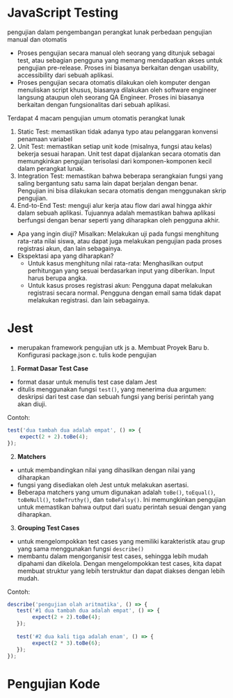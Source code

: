 # JavaScript Testing 
pengujian dalam pengembangan perangkat lunak 
perbedaan pengujian manual dan otomatis 
- Proses pengujian secara manual oleh seorang yang ditunjuk sebagai test, atau sebagian pengguna yang memang mendapatkan akses untuk pengujian pre-release. Proses ini biasanya berkaitan dengan usability, accessibility dari sebuah aplikasi.
- Proses pengujian secara otomatis dilakukan oleh komputer dengan menuliskan script khusus, biasanya dilakukan oleh software engineer langsung ataupun oleh seorang QA Engineer. Proses ini biasanya berkaitan dengan fungsionalitas dari sebuah aplikasi.

Terdapat 4 macam pengujian umum otomatis perangkat lunak 
1. Static Test: memastikan tidak adanya typo atau pelanggaran konvensi penamaan variabel
2. Unit Test: memastikan setiap unit kode (misalnya, fungsi atau kelas) bekerja sesuai harapan. Unit test dapat dijalankan secara otomatis dan memungkinkan pengujian terisolasi dari komponen-komponen kecil dalam perangkat lunak.
4. Integration Test: memastikan bahwa beberapa serangkaian fungsi yang saling bergantung satu sama lain dapat berjalan dengan benar. Pengujian ini bisa dilakukan secara otomatis dengan menggunakan skrip pengujian.
5. End-to-End Test: menguji alur kerja atau flow dari awal hingga akhir dalam sebuah aplikasi. Tujuannya adalah memastikan bahwa aplikasi berfungsi dengan benar seperti yang diharapkan oleh pengguna akhir.

- Apa yang ingin diuji?
Misalkan: Melakukan uji pada fungsi menghitung rata-rata nilai siswa, atau dapat juga melakukan pengujian pada proses registrasi akun, dan lain sebagainya.
- Ekspektasi apa yang diharapkan?
  - Untuk kasus menghitung nilai rata-rata:
  Menghasilkan output perhitungan yang sesuai berdasarkan input yang diberikan.
  Input harus berupa angka.
  - Untuk kasus proses registrasi akun:
  Pengguna dapat melakukan registrasi secara normal.
  Pengguna dengan email sama tidak dapat melakukan registrasi.
  dan lain sebagainya.


# Jest 
- merupakan framework pengujian utk js 
a. Membuat Proyek Baru
b. Konfigurasi package.json
c. tulis kode pengujian
1. **Format Dasar Test Case**
- format dasar untuk menulis test case dalam Jest
- ditulis menggunakan fungsi `test()`, yang menerima dua argumen: deskripsi dari test case dan sebuah fungsi yang berisi perintah yang akan diuji.

Contoh:
```javascript
test('dua tambah dua adalah empat', () => {
    expect(2 + 2).toBe(4);
});
```

2. **Matchers**
- untuk membandingkan nilai yang dihasilkan dengan nilai yang diharapkan
- fungsi yang disediakan oleh Jest untuk melakukan asertasi.
- Beberapa matchers yang umum digunakan adalah `toBe()`, `toEqual()`, `toBeNull()`, `toBeTruthy()`, dan `toBeFalsy()`. Ini memungkinkan pengujian untuk memastikan bahwa output dari suatu perintah sesuai dengan yang diharapkan.

3. **Grouping Test Cases**
- untuk mengelompokkan test cases yang memiliki karakteristik atau grup yang sama menggunakan fungsi `describe()`
- membantu dalam mengorganisir test cases, sehingga lebih mudah dipahami dan dikelola. Dengan mengelompokkan test cases, kita dapat membuat struktur yang lebih terstruktur dan dapat diakses dengan lebih mudah.

Contoh:
```javascript
describe('pengujian olah aritmatika', () => {
   test('#1 dua tambah dua adalah empat', () => {
        expect(2 + 2).toBe(4);
   });
 
   test('#2 dua kali tiga adalah enam', () => {
        expect(2 * 3).toBe(6);
   });
});
```

# Pengujian Kode 
